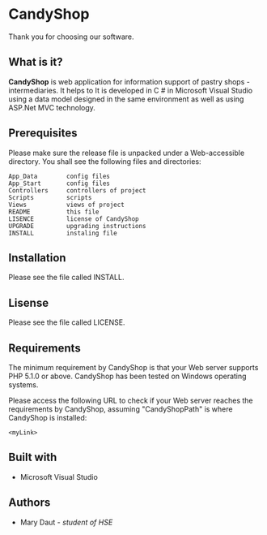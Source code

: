 CandyShop
===========
Thank you for choosing our software.

What is it?
-----------
**CandyShop** is web application for information support of pastry shops - 
intermediaries.  It helps to It is developed in C # in Microsoft Visual Studio using a data 
model designed in the same environment as well as using ASP.Net MVC technology.

Prerequisites
-----------
Please make sure the release file is unpacked under a Web-accessible directory. 
You shall see the following files and directories:
    
    App_Data        config files
    App_Start       config files
    Controllers     controllers of project
    Scripts         scripts
    Views           views of project
    README          this file
    LISENCE         license of CandyShop
    UPGRADE         upgrading instructions
    INSTALL         instaling file

Installation
------------
Please see the file called INSTALL.

Lisense
-------
Please see the file called LICENSE.

Requirements
------------
The minimum requirement by CandyShop is that your Web server supports PHP 5.1.0 
or above. CandyShop has been tested on Windows operating systems.

Please access the following URL to check if your Web server reaches the 
requirements by CandyShop, assuming "CandyShopPath" is where CandyShop is installed:

    <myLink>
    
Built with
----------
* Microsoft Visual Studio

Authors
-------
* Mary Daut - *student of HSE*
